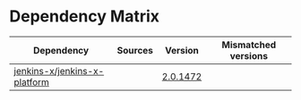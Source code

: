 # Dependency Matrix

Dependency | Sources | Version | Mismatched versions
---------- | ------- | ------- | -------------------
[jenkins-x/jenkins-x-platform](https://github.com/jenkins-x/jenkins-x-platform) |  | [2.0.1472](https://github.com/jenkins-x/jenkins-x-platform/releases/tag/v2.0.1472) | 
